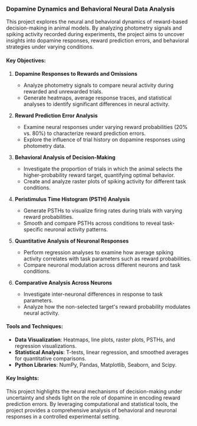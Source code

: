 ### Dopamine Dynamics and Behavioral Neural Data Analysis

This project explores the neural and behavioral dynamics of reward-based decision-making in animal models. By analyzing photometry signals and spiking activity recorded during experiments, the project aims to uncover insights into dopamine responses, reward prediction errors, and behavioral strategies under varying conditions.

#### Key Objectives:
1. **Dopamine Responses to Rewards and Omissions**  
   - Analyze photometry signals to compare neural activity during rewarded and unrewarded trials.
   - Generate heatmaps, average response traces, and statistical analyses to identify significant differences in neural activity.

2. **Reward Prediction Error Analysis**  
   - Examine neural responses under varying reward probabilities (20% vs. 80%) to characterize reward prediction errors.
   - Explore the influence of trial history on dopamine responses using photometry data.

3. **Behavioral Analysis of Decision-Making**  
   - Investigate the proportion of trials in which the animal selects the higher-probability reward target, quantifying optimal behavior.
   - Create and analyze raster plots of spiking activity for different task conditions.

4. **Peristimulus Time Histogram (PSTH) Analysis**  
   - Generate PSTHs to visualize firing rates during trials with varying reward probabilities.
   - Smooth and compare PSTHs across conditions to reveal task-specific neuronal activity patterns.

5. **Quantitative Analysis of Neuronal Responses**  
   - Perform regression analyses to examine how average spiking activity correlates with task parameters such as reward probabilities.
   - Compare neuronal modulation across different neurons and task conditions.

6. **Comparative Analysis Across Neurons**  
   - Investigate inter-neuronal differences in response to task parameters.
   - Analyze how the non-selected target's reward probability modulates neural activity.

#### Tools and Techniques:
- **Data Visualization**: Heatmaps, line plots, raster plots, PSTHs, and regression visualizations.
- **Statistical Analysis**: T-tests, linear regression, and smoothed averages for quantitative comparisons.
- **Python Libraries**: NumPy, Pandas, Matplotlib, Seaborn, and Scipy.

#### Key Insights:
This project highlights the neural mechanisms of decision-making under uncertainty and 
sheds light on the role of dopamine in encoding reward prediction errors. By leveraging computational and statistical tools, 
the project provides a comprehensive analysis of behavioral and neuronal responses in a controlled experimental setting.

